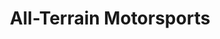 ---
title: "All-Terrain Motorsports"
url: /grand-junction/all-terrain-motorsports/
shop: Motorrad
---